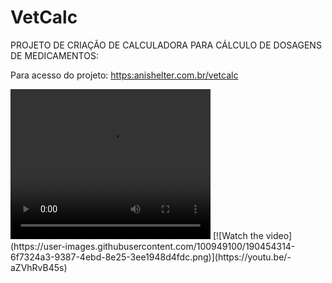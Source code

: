# VetCalc

PROJETO DE CRIAÇÃO DE CALCULADORA PARA CÁLCULO DE DOSAGENS DE MEDICAMENTOS:

Para acesso do projeto: <https:anishelter.com.br/vetcalc>

<video width="320" height="240" controls>
  <source src="https://youtu.be/-aZVhRvB45s" type="video/mp4">
</video>
[![Watch the video](https://user-images.githubusercontent.com/100949100/190454314-6f7324a3-9387-4ebd-8e25-3ee1948d4fdc.png)](https://youtu.be/-aZVhRvB45s)

